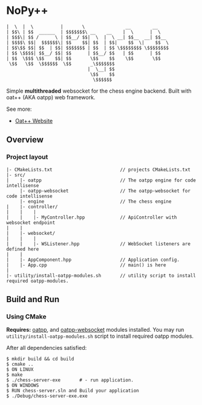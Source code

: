 # NoPy++
```__    __            _______                                
|  \  |  \          |       \               __        __    
| $$\ | $$  ______  | $$$$$$$\ __    __    |  \      |  \   
| $$$\| $$ /      \ | $$__/ $$|  \  |  \ __| $$__  __| $$__ 
| $$$$\ $$|  $$$$$$\| $$    $$| $$  | $$|    $$  \|    $$  \
| $$\$$ $$| $$  | $$| $$$$$$$ | $$  | $$ \$$$$$$$$ \$$$$$$$$
| $$ \$$$$| $$__/ $$| $$      | $$__/ $$   | $$      | $$   
| $$  \$$$ \$$    $$| $$       \$$    $$    \$$       \$$   
 \$$   \$$  \$$$$$$  \$$       _\$$$$$$$                    
                              |  \__| $$                    
                               \$$    $$                    
                                \$$$$$$               
```

Simple **multithreaded** websocket for the chess engine backend. Built with oat++ (AKA oatpp) web framework.

See more:
- [Oat++ Website](https://oatpp.io/)

## Overview

### Project layout

```
|- CMakeLists.txt                         // projects CMakeLists.txt
|- src/
|    |- oatpp                             // The oatpp engine for code intellisense
     |- oatpp-websocket                   // The oatpp-websocket for code intellisense
     |- engine                            // The chess engine
|    |- controller/
|    |    |
|    |    |- MyController.hpp             // ApiController with websocket endpoint
|    |
|    |- websocket/
|    |    |
|    |    |- WSListener.hpp               // WebSocket listeners are defined here
|    |
|    |- AppComponent.hpp                  // Application config. 
|    |- App.cpp                           // main() is here
|
|- utility/install-oatpp-modules.sh       // utility script to install required oatpp-modules.  
```

## Build and Run

### Using CMake

**Requires:** [oatpp](https://github.com/oatpp/oatpp), and [oatpp-websocket](https://github.com/oatpp/oatpp-websocket) 
modules installed. You may run `utility/install-oatpp-modules.sh` 
script to install required oatpp modules.

After all dependencies satisfied:

```
$ mkdir build && cd build
$ cmake ..
$ ON LINUX
$ make 
$ ./chess-server-exe       # - run application.
$ ON WINDOWS
$ RUN chess-server.sln and Build your application
$ ./Debug/chess-server-exe.exe
```


